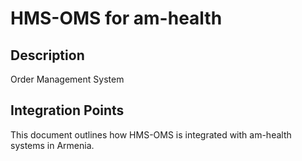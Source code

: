 # HMS-OMS for am-health

## Description

Order Management System

## Integration Points

This document outlines how HMS-OMS is integrated with am-health systems in Armenia.
